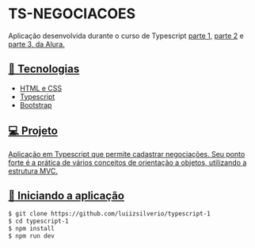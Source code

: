 # TS-NEGOCIACOES

Aplicação desenvolvida durante o curso de Typescript <a href="https://cursos.alura.com.br/course/typescript-evoluindo-javascript">parte 1</a>, <a href="https://cursos.alura.com.br/course/typescript-avancando-linguagem">parte 2</a> e <a href="https://cursos.alura.com.br/course/typescript-tecnicas-boas-praticas">parte 3, da Alura.
<br/>

## 🚀 Tecnologias

- HTML e CSS
- Typescript
- Bootstrap

## 💻 Projeto

Aplicação em Typescript que permite cadastrar negociações. Seu ponto forte é a prática de vários conceitos de orientação a objetos, utilizando a estrutura MVC.
<br />


## :car: Iniciando a aplicação
```bash
$ git clone https://github.com/luiizsilverio/typescript-1
$ cd typescript-1
$ npm install
$ npm run dev
```
